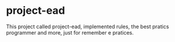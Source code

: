 ﻿# project-ead
 
 This project called project-ead, implemented rules, the best pratics programmer and more, just for remember e pratices.
